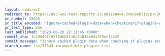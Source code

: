 ```yaml
---
layout: redirect
redirect_to: https://a8c-woo-test-reports.s3.amazonaws.com/public/pr/38836/e2e/index.html
pr_number: 38836
pr_title_encoded: "Ignore+cached+plugin+data+when+checking+if+plugins+are+WooCommerce-aware"
pr_test_type: e2e
last_published: "2023-06-20 21:11:45 +0000"
commit_sha: 1c2dd45ffd513dbb5146c44036a641f59ec13c25
commit_message: "Ignore cached plugin data when checking if plugins are WooCommerce-aw…"
branch_name: fix/37343-incompatible-plugins-list
---
```

